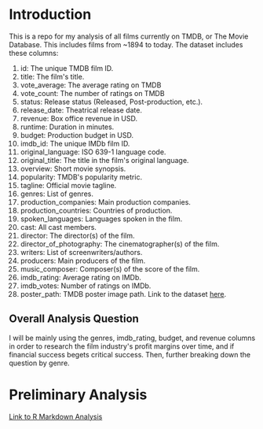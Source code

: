 # Introduction
This is a repo for my analysis of all films currently on TMDB, or The Movie Database.
This includes films from ~1894 to today.
The dataset includes these columns:
1. id: The unique TMDB film ID.
2. title: The film's title.
3. vote_average: The average rating on TMDB
4. vote_count: The number of ratings on TMDB
5. status: Release status (Released, Post-production, etc.).
6. release_date: Theatrical release date.
7. revenue: Box office revenue in USD.
8. runtime: Duration in minutes.
9. budget: Production budget in USD.
10. imdb_id: The unique IMDb film ID.
11. original_language: ISO 639-1 language code.
12. original_title: The title in the film's original language.
13. overview: Short movie synopsis.
14. popularity: TMDB's popularity metric.
15. tagline: Official movie tagline.
16. genres: List of genres.
17. production_companies: Main production companies.
18. production_countries: Countries of production.
19. spoken_languages: Languages spoken in the film.
20. cast: All cast members.
21. director: The director(s) of the film.
22. director_of_photography: The cinematographer(s) of the film.
23. writers: List of screenwriters/authors.
24. producers: Main producers of the film.
25. music_composer: Composer(s) of the score of the film.
26. imdb_rating: Average rating on IMDb.
27. imdb_votes: Number of ratings on IMDb.
28. poster_path: TMDB poster image path.
Link to the dataset [here](https://www.kaggle.com/datasets/alanvourch/tmdb-movies-daily-updates).

## Overall Analysis Question
I will be mainly using the genres, imdb_rating, budget, and revenue columns in order to research the film industry's profit margins over time, and if financial success begets critical success. Then, further breaking down the question by genre.
# Preliminary Analysis
[Link to R Markdown Analysis](https://john-brannigan.github.io/Film_Profit_and_Rating_Analysis/PrelimFilmAnalysis.html)
